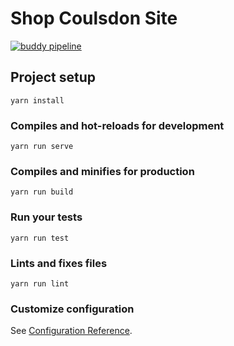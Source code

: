 # Shop Coulsdon Site

[![buddy pipeline](https://app.buddy.works/shop-local/shop-coulsdon-site/pipelines/pipeline/199626/badge.svg?token=ce21b15d3d53cc68787c24ca039b0a6201c34aaca811fd524b7f72c2d0577943 "buddy.works")](https://app.buddy.works/shop-local/shop-coulsdon-site/pipelines/pipeline/199626)

## Project setup
```
yarn install
```

### Compiles and hot-reloads for development
```
yarn run serve
```

### Compiles and minifies for production
```
yarn run build
```

### Run your tests
```
yarn run test
```

### Lints and fixes files
```
yarn run lint
```

### Customize configuration
See [Configuration Reference](https://cli.vuejs.org/config/).
